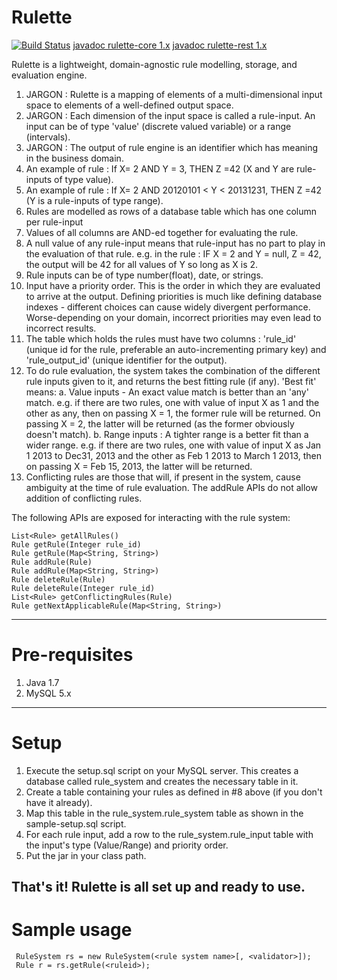 # Rulette
[![Build Status](https://travis-ci.org/kislayverma/Rulette.svg?branch=master)](https://travis-ci.org/kislayverma/Rulette)
[javadoc rulette-core 1.x](http://kislayverma.github.io/Rulette/1.x/rulette-core)
[javadoc rulette-rest 1.x](http://kislayverma.github.io/Rulette/1.x/rulette-rest)

Rulette is a lightweight, domain-agnostic rule modelling, storage, and evaluation engine.

 1. JARGON : Rulette is a mapping of elements of a multi-dimensional input space to elements of a well-defined output space.
 2. JARGON : Each dimension of the input space is called a rule-input. An input can be of type 'value' (discrete valued variable) or a range (intervals).
 3. JARGON : The output of rule engine is an identifier which has meaning in the business domain.
 4. An example of rule : If X= 2 AND Y = 3, THEN Z =42 (X and Y are rule-inputs of type value).
 5. An example of rule : If X= 2 AND 20120101 < Y < 20131231, THEN Z =42 (Y is a rule-inputs of type range).
 6. Rules are modelled as rows of a database table which has one column per rule-input
 7. Values of all columns are AND-ed together for evaluating the rule.
 8. A null value of any rule-input means that rule-input has no part to play in the evaluation of that rule. e.g. in the rule : IF X = 2 and Y = null, Z = 42, the output will be 42 for all values of Y so long as X is 2.
 6. Rule inputs can be of type number(float), date, or strings.
 7. Input have a priority order. This is the order in which they are evaluated to arrive at the
    output. Defining priorities is much like defining database indexes - different choices can 
    cause widely divergent performance. Worse-depending on your domain, incorrect priorities may 
    even lead to incorrect results.
 8. The table which holds the rules must have two columns : 'rule_id' (unique id for the rule, preferable an auto-incrementing primary key) and 'rule_output_id' (unique identifier for the output).
 9. To do rule evaluation, the system takes the combination of the different rule inputs given 
    to it, and returns the best fitting rule (if any). 'Best fit' means:
    a. Value inputs - An exact value match is better than an 'any' match. e.g. if there are two 
       rules, one with value of input X as 1 and the other as any, then on passing X = 1, the 
       former rule will be returned. On passing X = 2, the latter will be returned (as the 
       former obviously doesn't match).
    b. Range inputs : A tighter range is a better fit than a wider range. e.g. if there are two 
       rules, one with value of input X as Jan 1 2013 to Dec31, 2013 and the other as Feb 1 2013 
       to March 1 2013, then on passing X = Feb 15, 2013, the latter will be returned.
 10. Conflicting rules are those that will, if present in the system, cause ambiguity at the time 
     of rule evaluation. The addRule APIs do not allow addition of conflicting rules.

The following APIs are exposed for interacting with the rule system:
```
List<Rule> getAllRules()
Rule getRule(Integer rule_id)
Rule getRule(Map<String, String>)
Rule addRule(Rule)
Rule addRule(Map<String, String>)
Rule deleteRule(Rule)
Rule deleteRule(Integer rule_id)
List<Rule> getConflictingRules(Rule)
Rule getNextApplicableRule(Map<String, String>)
```
-------------------------
#  Pre-requisites
 1. Java 1.7
 2. MySQL 5.x
-------------------------- 
# Setup
 1. Execute the setup.sql script on your MySQL server. This creates a database called rule_system
    and creates the necessary table in it.
 2. Create a table containing your rules as defined in #8 above (if you don't have it already).
 3. Map this table in the rule_system.rule_system table as shown in the sample-setup.sql script.
 4. For each rule input, add a row to the rule_system.rule_input table with the input's type 
    (Value/Range) and priority order.
 5. Put the jar in your class path.
 
 That's  it! Rulette is all set up and ready to use.
------------------------------------------------------
#  Sample usage #

```
 RuleSystem rs = new RuleSystem(<rule system name>[, <validator>]);
 Rule r = rs.getRule(<ruleid>);
```
